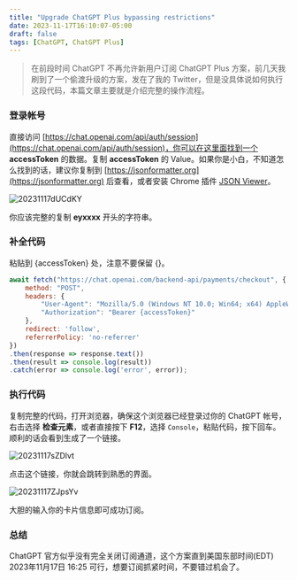 ```yaml
---
title: "Upgrade ChatGPT Plus bypassing restrictions"
date: 2023-11-17T16:10:07-05:00
draft: false
tags: [ChatGPT, ChatGPT Plus]
---
```


> 在前段时间 ChatGPT 不再允许新用户订阅 ChatGPT Plus 方案，前几天我刷到了一个偷渡升级的方案，发在了我的 Twitter，但是没具体说如何执行这段代码，本篇文章主要就是介绍完整的操作流程。

### 登录帐号
直接访问 [https://chat.openai.com/api/auth/session](https://chat.openai.com/api/auth/session)，你可以在这里面找到一个 **accessToken** 的数据。复制 **accessToken** 的 Value。如果你是小白，不知道怎么找到的话，建议你复制到 [https://jsonformatter.org](https://jsonformatter.org) 后查看，或者安装 Chrome 插件 [JSON Viewer](https://chrome.google.com/webstore/detail/gbmdgpbipfallnflgajpaliibnhdgobh)。

![20231117dUCdKY](https://r2.qwq.mx/blog/20231117dUCdKY.png)

你应该完整的复制 **eyxxxx** 开头的字符串。

### 补全代码
粘贴到 {accessToken} 处，注意不要保留 {}。
```js
await fetch("https://chat.openai.com/backend-api/payments/checkout", {
    method: "POST",
    headers: {
        "User-Agent": "Mozilla/5.0 (Windows NT 10.0; Win64; x64) AppleWebKit/537.36 (KHTML, like Gecko) Chrome/102.0.0.0 Safari/537.36",
        "Authorization": "Bearer {accessToken}"
    },
    redirect: 'follow',
    referrerPolicy: 'no-referrer' 
})
.then(response => response.text()) 
.then(result => console.log(result))
.catch(error => console.log('error', error));
```
### 执行代码
复制完整的代码，打开浏览器，确保这个浏览器已经登录过你的 ChatGPT 帐号，右击选择 **检查元素**，或者直接按下 **F12**，选择 `Console`，粘贴代码，按下回车。顺利的话会看到生成了一个链接。

![20231117sZDlvt](https://r2.qwq.mx/blog/20231117sZDlvt.png)

点击这个链接，你就会跳转到熟悉的界面。

![20231117ZJpsYv](https://r2.qwq.mx/blog/20231117ZJpsYv.png)

大胆的输入你的卡片信息即可成功订阅。

### 总结
ChatGPT 官方似乎没有完全关闭订阅通道，这个方案直到美国东部时间(EDT) 2023年11月17日 16:25 可行，想要订阅抓紧时间，不要错过机会了。